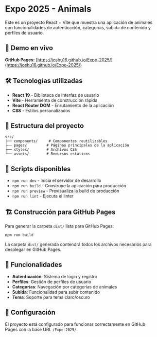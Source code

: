# Expo 2025 - Animals

Este es un proyecto React + Vite que muestra una aplicación de animales con funcionalidades de autenticación, categorías, subida de contenido y perfiles de usuario.

## 🚀 Demo en vivo

**GitHub Pages:** [https://joshu16.github.io/Expo-2025/](https://joshu16.github.io/Expo-2025/)

## 🛠️ Tecnologías utilizadas

- **React 19** - Biblioteca de interfaz de usuario
- **Vite** - Herramienta de construcción rápida
- **React Router DOM** - Enrutamiento de la aplicación
- **CSS** - Estilos personalizados

## 📁 Estructura del proyecto

```
src/
├── components/     # Componentes reutilizables
├── pages/         # Páginas principales de la aplicación
├── styles/        # Archivos CSS
└── assets/        # Recursos estáticos
```

## 🚀 Scripts disponibles

- `npm run dev` - Inicia el servidor de desarrollo
- `npm run build` - Construye la aplicación para producción
- `npm run preview` - Previsualiza la build de producción
- `npm run lint` - Ejecuta el linter

## 🏗️ Construcción para GitHub Pages

Para generar la carpeta `dist/` lista para GitHub Pages:

```bash
npm run build
```

La carpeta `dist/` generada contendrá todos los archivos necesarios para desplegar en GitHub Pages.

## 📱 Funcionalidades

- **Autenticación**: Sistema de login y registro
- **Perfiles**: Gestión de perfiles de usuario
- **Categorías**: Navegación por categorías de animales
- **Subida**: Funcionalidad para subir contenido
- **Tema**: Soporte para tema claro/oscuro

## 🔧 Configuración

El proyecto está configurado para funcionar correctamente en GitHub Pages con la base URL `/Expo-2025/`.
